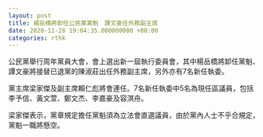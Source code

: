 ```yaml
---
layout: post
title: 楊岳橋將卸任公民黨黨魁　譚文豪任外務副主席
date: 2020-11-28 19:04:35.000000000 +08:00
categories: rthk
---
```


公民黨舉行周年黨員大會，會上選出新一屆執行委員會，其中楊岳橋將卸任黨魁、譚文豪將接替已退黨的陳淑莊出任外務副主席，另外亦有7名新任執委。

黨主席梁家傑及副主席賴仁彪將會連任。7名新任執委中5名為現任區議員，包括李予信、黃文萱、鄭文杰、李嘉豪及容溟舟。

梁家傑表示，黨章規定擔任黨魁須為立法會直選議員，由於黨內人士不乎合規定，黨魁一職將懸空。
